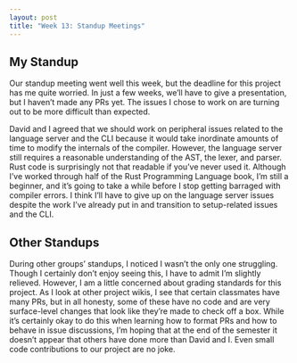 ```yaml
---
layout: post
title: "Week 13: Standup Meetings"
---
```


## My Standup
Our standup meeting went well this week, but the deadline for this project has me quite worried. In just a few weeks, we’ll have to give a presentation, but I haven’t made any PRs yet. The issues I chose to work on are turning out to be more difficult than expected. 
<!--more-->
David and I agreed that we should work on peripheral issues related to the language server and the CLI because it would take inordinate amounts of time to modify the internals of the compiler. However, the language server still requires a reasonable understanding of the AST, the lexer, and parser. Rust code is surprisingly not that readable if you’ve never used it. Although I’ve worked through half of the Rust Programming Language book, I’m still a beginner, and it’s going to take a while before I stop getting barraged with compiler errors. I think I’ll have to give up on the language server issues despite the work I’ve already put in and transition to setup-related issues and the CLI. 

## Other Standups
During other groups’ standups, I noticed I wasn’t the only one struggling. Though I certainly don’t enjoy seeing this, I have to admit I’m slightly relieved. However, I am a little concerned about grading standards for this project. As I look at other project wikis, I see that certain classmates have many PRs, but in all honesty, some of these have no code and are very surface-level changes that look like they’re made to check off a box. While it’s certainly okay to do this when learning how to format PRs and how to behave in issue discussions, I’m hoping that at the end of the semester it doesn’t appear that others have done more than David and I. Even small code contributions to our project are no joke. 
